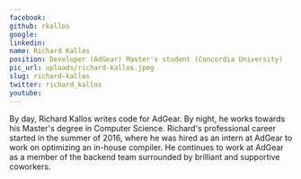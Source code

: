 ```yaml
---
facebook: 
github: rkallos
google: 
linkedin: 
name: Richard Kallos
position: Developer (AdGear) Master's student (Concordia University)
pic_url: uploads/richard-kallos.jpeg
slug: richard-kallos
twitter: richard_kallos
youtube: 
---
```

By day, Richard Kallos writes code for AdGear. By night, he works towards his
Master's degree in Computer Science. Richard's professional career started in the summer of 2016, where he was hired as an intern at AdGear to work on optimizing an in-house compiler. He continues to work at AdGear as a member of the backend team surrounded by brilliant and supportive coworkers.
